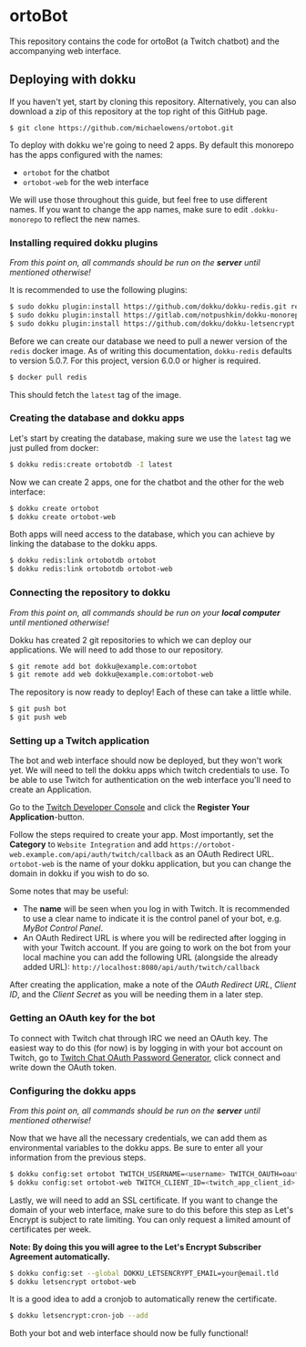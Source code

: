 # ortoBot

This repository contains the code for ortoBot (a Twitch chatbot) and the accompanying web interface.

## Deploying with dokku

If you haven't yet, start by cloning this repository. Alternatively, you can also download a zip of this repository at the top right of this GitHub page.

```
$ git clone https://github.com/michaelowens/ortobot.git
```

To deploy with dokku we're going to need 2 apps. By default this monorepo has the apps configured with the names:

- `ortobot` for the chatbot
- `ortobot-web` for the web interface

We will use those throughout this guide, but feel free to use different names. If you want to change the app names, make sure to edit `.dokku-monorepo` to reflect the new names.

### Installing required dokku plugins

_From this point on, all commands should be run on the **server** until mentioned otherwise!_

It is recommended to use the following plugins:

```sh
$ sudo dokku plugin:install https://github.com/dokku/dokku-redis.git redis
$ sudo dokku plugin:install https://gitlab.com/notpushkin/dokku-monorepo
$ sudo dokku plugin:install https://github.com/dokku/dokku-letsencrypt.git
```

Before we can create our database we need to pull a newer version of the `redis` docker image. As of writing this documentation, `dokku-redis` defaults to version 5.0.7. For this project, version 6.0.0 or higher is required.

```sh
$ docker pull redis
```

This should fetch the `latest` tag of the image.

### Creating the database and dokku apps

Let's start by creating the database, making sure we use the `latest` tag we just pulled from docker:

```sh
$ dokku redis:create ortobotdb -I latest
```

Now we can create 2 apps, one for the chatbot and the other for the web interface:

```sh
$ dokku create ortobot
$ dokku create ortobot-web
```

Both apps will need access to the database, which you can achieve by linking the database to the dokku apps.

```sh
$ dokku redis:link ortobotdb ortobot
$ dokku redis:link ortobotdb ortobot-web
```

### Connecting the repository to dokku

_From this point on, all commands should be run on your **local computer** until mentioned otherwise!_

Dokku has created 2 git repositories to which we can deploy our applications. We will need to add those to our repository.

```sh
$ git remote add bot dokku@example.com:ortobot
$ git remote add web dokku@example.com:ortobot-web
```

The repository is now ready to deploy! Each of these can take a little while.

```sh
$ git push bot
$ git push web
```

### Setting up a Twitch application

The bot and web interface should now be deployed, but they won't work yet. We will need to tell the dokku apps which twitch credentials to use.
To be able to use Twitch for authentication on the web interface you'll need to create an Application.

Go to the [Twitch Developer Console](https://dev.twitch.tv/console) and click the **Register Your Application**-button.

Follow the steps required to create your app. Most importantly, set the **Category** to `Website Integration` and add `https://ortobot-web.example.com/api/auth/twitch/callback` as an OAuth Redirect URL. `ortobot-web` is the name of your dokku application, but you can change the domain in dokku if you wish to do so.

Some notes that may be useful:

- The **name** will be seen when you log in with Twitch. It is recommended to use a clear name to indicate it is the control panel of your bot, e.g. _MyBot Control Panel_.
- An OAuth Redirect URL is where you will be redirected after logging in with your Twitch account. If you are going to work on the bot from your local machine you can add the following URL (alongside the already added URL):
  `http://localhost:8080/api/auth/twitch/callback`

After creating the application, make a note of the _OAuth Redirect URL_, _Client ID_, and the _Client Secret_ as you will be needing them in a later step.

### Getting an OAuth key for the bot

To connect with Twitch chat through IRC we need an OAuth key. The easiest way to do this (for now) is by logging in with your bot account on Twitch, go to [Twitch Chat OAuth Password Generator](https://twitchapps.com/tmi/), click connect and write down the OAuth token.

### Configuring the dokku apps

_From this point on, all commands should be run on the **server** until mentioned otherwise!_

Now that we have all the necessary credentials, we can add them as environmental variables to the dokku apps. Be sure to enter all your information from the previous steps.

```sh
$ dokku config:set ortobot TWITCH_USERNAME=<username> TWITCH_OAUTH=oauth:<oauth_token> TWITCH_CHANNEL=<channel>
$ dokku config:set ortobot-web TWITCH_CLIENT_ID=<twitch_app_client_id> TWITCH_CLIENT_SECRET=<twitch_app_client_secret> TWITCH_CALLBACK=https://ortobot-web.example.com/api/auth/twitch/callback JWT_SECRET=changemetoasecretkey
```

Lastly, we will need to add an SSL certificate. If you want to change the domain of your web interface, make sure to do this before this step as Let's Encrypt is subject to rate limiting. You can only request a limited amount of certificates per week.

**Note: By doing this you will agree to the Let's Encrypt Subscriber Agreement automatically.**

```sh
$ dokku config:set --global DOKKU_LETSENCRYPT_EMAIL=your@email.tld
$ dokku letsencrypt ortobot-web
```

It is a good idea to add a cronjob to automatically renew the certificate.

```sh
$ dokku letsencrypt:cron-job --add
```

Both your bot and web interface should now be fully functional!
